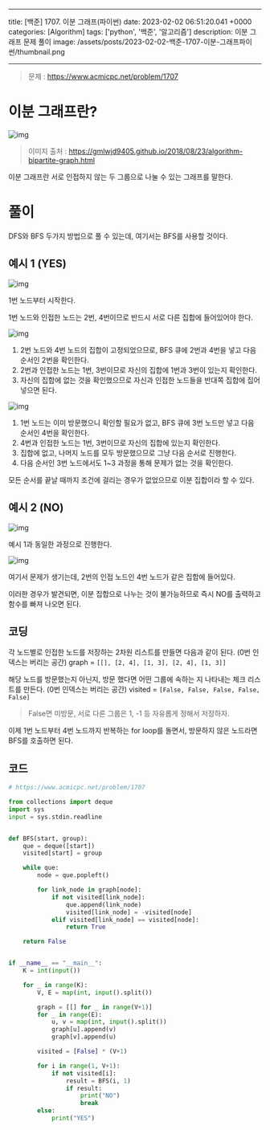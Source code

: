 

---
title: [백준] 1707. 이분 그래프(파이썬)
date: 2023-02-02 06:51:20.041 +0000
categories: [Algorithm]
tags: ['python', '백준', '알고리즘']
description: 이분 그래프 문제 풀이
image: /assets/posts/2023-02-02-백준-1707-이분-그래프파이썬/thumbnail.png

---

> 문제 : https://www.acmicpc.net/problem/1707

# 이분 그래프란?

![img](/assets/posts/2023-02-02-백준-1707-이분-그래프파이썬/img0.png)
> 이미지 출처 : https://gmlwjd9405.github.io/2018/08/23/algorithm-bipartite-graph.html

이분 그래프란 서로 인접하지 않는 두 그룹으로 나눌 수 있는 그래프를 말한다.

# 풀이

DFS와 BFS 두가지 방법으로 풀 수 있는데, 여기서는 BFS를 사용할 것이다.

## 예시 1 (YES)

![img](/assets/posts/2023-02-02-백준-1707-이분-그래프파이썬/img1.png)

1번 노드부터 시작한다.

1번 노드와 인접한 노드는 2번, 4번이므로 반드시 서로 다른 집합에 들어있어야 한다.

![img](/assets/posts/2023-02-02-백준-1707-이분-그래프파이썬/img2.png)

1. 2번 노드와 4번 노드의 집합이 고정되었으므로, BFS 큐에 2번과 4번을 넣고 다음 순서인 2번을 확인한다.
2. 2번과 인접한 노드는 1번, 3번이므로 자신의 집합에 1번과 3번이 있는지 확인한다.
3. 자신의 집합에 없는 것을 확인했으므로 자신과 인접한 노드들을 반대쪽 집합에 집어 넣으면 된다.

![img](/assets/posts/2023-02-02-백준-1707-이분-그래프파이썬/img3.png)

1. 1번 노드는 이미 방문했으니 확인할 필요가 없고, BFS 큐에 3번 노드만 넣고 다음 순서인 4번을 확인한다.
2. 4번과 인접한 노드는 1번, 3번이므로 자신의 집합에 있는지 확인한다.
3. 집합에 없고, 나머지 노드를 모두 방문했으므로 그냥 다음 순서로 진행한다.
4. 다음 순서인 3번 노드에서도 1~3 과정을 통해 문제가 없는 것을 확인한다.

모든 순서를 끝날 때까지 조건에 걸리는 경우가 없었으므로 이분 집합이라 할 수 있다.

## 예시 2 (NO)

![img](/assets/posts/2023-02-02-백준-1707-이분-그래프파이썬/img4.png)

예시 1과 동일한 과정으로 진행한다.

![img](/assets/posts/2023-02-02-백준-1707-이분-그래프파이썬/img5.png)

여기서 문제가 생기는데, 2번의 인접 노드인 4번 노드가 같은 집합에 들어있다.

이러한 경우가 발견되면, 이분 집합으로 나누는 것이 불가능하므로 즉시 NO를 출력하고 함수를 빠져 나오면 된다.


## 코딩

각 노드별로 인접한 노드를 저장하는 2차원 리스트를 만들면 다음과 같이 된다. (0번 인덱스는 버리는 공간)
graph = `[[], [2, 4], [1, 3], [2, 4], [1, 3]]`

해당 노드를 방문했는지 아닌지, 방문 했다면 어떤 그룹에 속하는 지 나타내는 체크 리스트를 만든다. (0번 인덱스는 버리는 공간)
visited = `[False, False, False, False, False]`

> False면 미방문, 서로 다른 그룹은 1, -1 등 자유롭게 정해서 저장하자.

이제 1번 노드부터 4번 노드까지 반복하는 for loop를 돌면서, 방문하지 않은 노드라면 BFS를 호출하면 된다.

## 코드

```python
# https://www.acmicpc.net/problem/1707

from collections import deque
import sys
input = sys.stdin.readline


def BFS(start, group):
    que = deque([start])
    visited[start] = group

    while que:
        node = que.popleft()

        for link_node in graph[node]:
            if not visited[link_node]:
                que.append(link_node)
                visited[link_node] = -visited[node]
            elif visited[link_node] == visited[node]:
                return True

    return False


if __name__ == "__main__":
    K = int(input())

    for _ in range(K):
        V, E = map(int, input().split())

        graph = [[] for _ in range(V+1)]
        for _ in range(E):
            u, v = map(int, input().split())
            graph[u].append(v)
            graph[v].append(u)

        visited = [False] * (V+1)

        for i in range(1, V+1):
            if not visited[i]:
                result = BFS(i, 1)
                if result:
                    print("NO")
                    break
        else:
            print("YES")

```

        